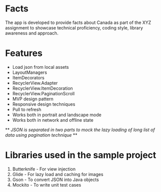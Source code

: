 # Facts
The app is developed to provide facts about Canada as part of the XYZ assignment to showcase technical proficiency, coding style, library awareness and approach.

# Features

* Load json from local assets 
* LayoutManagers
* ItemDecorators
* RecyclerView.Adapter
* RecyclerView.ItemDecoration
* RecyclerView.PaginationScroll
* MVP design pattern
* Responsive design techniques
* Pull to refresh
* Works both in portrait and landscape mode
* Works both in network and offline state

** _JSON is separated in two parts to mock the lazy loading of long list of data using pagination technique_ **

# Libraries used in the sample project

1. Butterknife - For view injection
2. Glide - For lazy load and caching for images
3. Gson - To convert JSON into Java objects
4. Mockito - To write unit test cases
